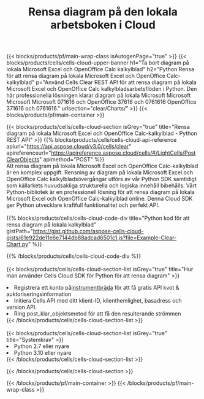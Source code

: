 ﻿---
title:  Rensa diagram på den lokala arbetsboken i Cloud
description: "Cloud API:er och SDK:er för att rensa diagram på Microsoft Excel & OpenOffice Calc. Rensa diagram på lokala kalkylblad med Cells Cloud API. SDK stöder olika utvecklingsspråk. De inkluderar Android, C#, Go, Java, NodeJS, Perl, PHP, Python, Ruby och swift."
---
{{< blocks/products/pf/main-wrap-class isAutogenPage="true" >}}
{{< blocks/products/cells/cells-cloud-upper-banner h1="Ta bort diagram på lokala Microsoft Excel och OpenOffice Calc kalkylblad" h2="Python Rensa för att rensa diagram på lokala Microsoft Excel och OpenOffice Calc-kalkylblad" p="Använd Cells Clear REST API för att rensa diagram på lokala Microsoft Excel och OpenOffice Calc kalkylbladsarbetsflöden i Python. Den här professionella lösningen klarar diagram på lokala Microsoft Microsoft Microsoft Microsoft 071616 och OpenOffice 37616 och 0761616 OpenOffice 371616 och 0761616." urlsection="clear/Charts/" >}}
{{< blocks/products/pf/main-container >}}

{{< blocks/products/cells/cells-cloud-section isGrey="true" title="Rensa diagram på lokala Microsoft Excel och OpenOffice Calc-kalkylblad - Python REST API" >}}
{{% blocks/products/cells/cells-cloud-api-reference apiurl="https://api.aspose.cloud/v3.0/cells/clear" apireferenceurl="https://apireference.aspose.cloud/cells/#/LightCells/PostClearObjects" apimethod="POST" %}}
<br/>
Att rensa diagram på lokala Microsoft Excel och OpenOffice Calc-kalkylblad är en komplex uppgift. Rensning av diagram på lokala Microsoft Excel och OpenOffice Calc kalkylbladsövergångar utförs av vår Python SDK samtidigt som källarkets huvudsakliga strukturella och logiska innehåll bibehålls. Vårt Python-bibliotek är en professionell lösning för att rensa diagram på lokala Microsoft Excel och OpenOffice Calc-kalkylblad online. Denna Cloud SDK ger Python utvecklare kraftfull funktionalitet och perfekt API.
<br/>
<br/>
{{% blocks/products/cells/cells-cloud-code-div title="Python kod för att rensa diagram på lokala kalkylblad" gistPath="https://gist.github.com/aspose-cells-cloud-gists/61e922de11e6e7144db88adcad6501c1.js?file=Example-Clear-Chart.py" %}}
  
{{% /blocks/products/cells/cells-cloud-code-div %}}
<br/>
<br/>
{{< blocks/products/cells/cells-cloud-section-list isGrey="true" title="Hur man använder Cells Cloud SDK för Python för att rensa diagram" >}}
<li> Registrera ett konto på<a href="https://dashboard.aspose.cloud/">instrumentbräda</a> för att få gratis API kvot & auktoriseringsinformation</li>
<li>Initiera Cells API med ditt klient-ID, klienthemlighet, basadress och version API.</li>
<li>Ring post_klar_objektsmetod för att få den resulterande strömmen</li>
{{< /blocks/products/cells/cells-cloud-section-list >}}
<br/>
<br/>
{{< blocks/products/cells/cells-cloud-section-list isGrey="true" title="Systemkrav" >}}
<li>Python 2.7 eller nyare</li>
<li>Python 3.10 eller nyare</li>
{{< /blocks/products/cells/cells-cloud-section-list >}}

{{< /blocks/products/cells/cells-cloud-section >}}

{{< /blocks/products/pf/main-container >}}
{{< /blocks/products/pf/main-wrap-class >}}
